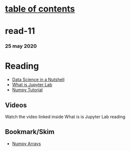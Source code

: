 # [table of contents](https://h-griffin.github.io/reading-notes-401/)
# read-11
### 25 may 2020

# Reading
- [Data Science in a Nutshell](https://headstrait.com/data-science-in-a-nutshell/)
- [What is Jupyter Lab](https://jupyterlab.readthedocs.io/en/stable/getting_started/overview.html)
- [Numpy Tutorial](https://www.dataquest.io/blog/numpy-tutorial-python/)

## Videos
Watch the video linked inside What is is Jupyter Lab reading

## Bookmark/Skim
- [Numpy Arrays](https://www.tutorialspoint.com/numpy/index.htm)